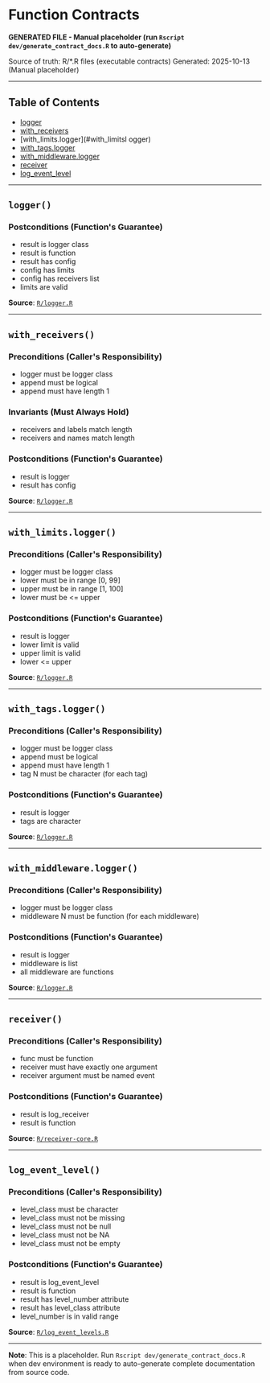 # Function Contracts

**GENERATED FILE - Manual placeholder (run `Rscript dev/generate_contract_docs.R` to auto-generate)**

Source of truth: R/*.R files (executable contracts)
Generated: 2025-10-13 (Manual placeholder)

---

## Table of Contents

- [logger](#logger)
- [with_receivers](#with_receivers)
- [with_limits.logger](#with_limitsl ogger)
- [with_tags.logger](#with_tagslogger)
- [with_middleware.logger](#with_middlewarelogger)
- [receiver](#receiver)
- [log_event_level](#log_event_level)

---

## `logger()`

### Postconditions (Function's Guarantee)

- result is logger class
- result is function
- result has config
- config has limits
- config has receivers list
- limits are valid

**Source**: [`R/logger.R`](../R/logger.R)

---

## `with_receivers()`

### Preconditions (Caller's Responsibility)

- logger must be logger class
- append must be logical
- append must have length 1

### Invariants (Must Always Hold)

- receivers and labels match length
- receivers and names match length

### Postconditions (Function's Guarantee)

- result is logger
- result has config

**Source**: [`R/logger.R`](../R/logger.R)

---

## `with_limits.logger()`

### Preconditions (Caller's Responsibility)

- logger must be logger class
- lower must be in range [0, 99]
- upper must be in range [1, 100]
- lower must be <= upper

### Postconditions (Function's Guarantee)

- result is logger
- lower limit is valid
- upper limit is valid
- lower <= upper

**Source**: [`R/logger.R`](../R/logger.R)

---

## `with_tags.logger()`

### Preconditions (Caller's Responsibility)

- logger must be logger class
- append must be logical
- append must have length 1
- tag N must be character (for each tag)

### Postconditions (Function's Guarantee)

- result is logger
- tags are character

**Source**: [`R/logger.R`](../R/logger.R)

---

## `with_middleware.logger()`

### Preconditions (Caller's Responsibility)

- logger must be logger class
- middleware N must be function (for each middleware)

### Postconditions (Function's Guarantee)

- result is logger
- middleware is list
- all middleware are functions

**Source**: [`R/logger.R`](../R/logger.R)

---

## `receiver()`

### Preconditions (Caller's Responsibility)

- func must be function
- receiver must have exactly one argument
- receiver argument must be named event

### Postconditions (Function's Guarantee)

- result is log_receiver
- result is function

**Source**: [`R/receiver-core.R`](../R/receiver-core.R)

---

## `log_event_level()`

### Preconditions (Caller's Responsibility)

- level_class must be character
- level_class must not be missing
- level_class must not be null
- level_class must not be NA
- level_class must not be empty

### Postconditions (Function's Guarantee)

- result is log_event_level
- result is function
- result has level_number attribute
- result has level_class attribute
- level_number is in valid range

**Source**: [`R/log_event_levels.R`](../R/log_event_levels.R)

---

**Note**: This is a placeholder. Run `Rscript dev/generate_contract_docs.R` when dev environment is ready to auto-generate complete documentation from source code.
